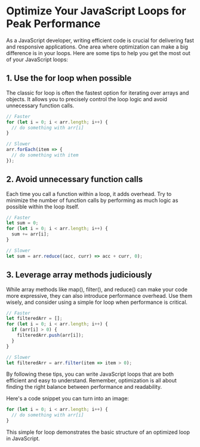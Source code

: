 # Optimize Your JavaScript Loops for Peak Performance
As a JavaScript developer, writing efficient code is crucial for delivering fast and responsive applications. One area where optimization can make a big difference is in your loops. Here are some tips to help you get the most out of your JavaScript loops:
## 1. Use the for loop when possible
The classic for loop is often the fastest option for iterating over arrays and objects. It allows you to precisely control the loop logic and avoid unnecessary function calls.
```javascript
// Faster
for (let i = 0; i < arr.length; i++) {
  // do something with arr[i]
}

// Slower
arr.forEach(item => {
  // do something with item
});
```
## 2. Avoid unnecessary function calls
Each time you call a function within a loop, it adds overhead. Try to minimize the number of function calls by performing as much logic as possible within the loop itself.
```javascript
// Faster
let sum = 0;
for (let i = 0; i < arr.length; i++) {
  sum += arr[i];
}

// Slower
let sum = arr.reduce((acc, curr) => acc + curr, 0);
```
## 3. Leverage array methods judiciously
While array methods like map(), filter(), and reduce() can make your code more expressive, they can also introduce performance overhead. Use them wisely, and consider using a simple for loop when performance is critical.
```javascript
// Faster
let filteredArr = [];
for (let i = 0; i < arr.length; i++) {
  if (arr[i] > 0) {
    filteredArr.push(arr[i]);
  }
}

// Slower
let filteredArr = arr.filter(item => item > 0);
```
By following these tips, you can write JavaScript loops that are both efficient and easy to understand. Remember, optimization is all about finding the right balance between performance and readability.
<br/>

Here's a code snippet you can turn into an image:
```javascript
for (let i = 0; i < arr.length; i++) {
  // do something with arr[i]
}
```
This simple for loop demonstrates the basic structure of an optimized loop in JavaScript.